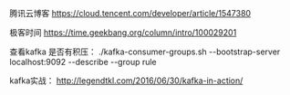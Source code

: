 腾讯云博客 https://cloud.tencent.com/developer/article/1547380

极客时间  https://time.geekbang.org/column/intro/100029201

查看kafka 是否有积压： ./kafka-consumer-groups.sh --bootstrap-server localhost:9092 --describe --group rule

kafka实战： http://legendtkl.com/2016/06/30/kafka-in-action/

